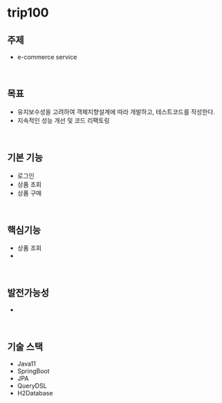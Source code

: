 # trip100

## 주제
- e-commerce service

<br>

## 목표
- 유지보수성을 고려하여 객체지향설계에 따라 개발하고, 테스트코드를 작성한다.
- 지속적인 성능 개선 및 코드 리팩토링



<br>

## 기본 기능
- 로그인
- 상품 조회
- 상품 구매

<br>

## 핵심기능
- 상품 조회
- 

<br>

## 발전가능성
- 

<br>

## 기술 스택 

- Java11
- SpringBoot
- JPA
- QueryDSL
- H2Database

